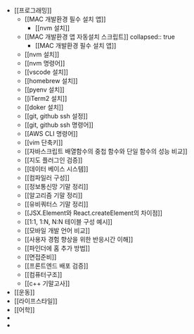 - [[프로그래밍]]
	- [[MAC 개발환경 필수 설치 앱]]
		- [[nvm 설치]]
	- [[MAC 개발환경 앱 자동설치 스크립트]]
	  collapsed:: true
		- [[MAC 개발환경 필수 설치 앱]]
	- [[nvm 설치]]
	- [[nvm 명령어]]
	- [[vscode 설치]]
	- [[homebrew 설치]]
	- [[pyenv 설치]]
	- [[iTerm2 설치]]
	- [[doker 설치]]
	- [[git, github ssh 설정]]
	- [[git, github ssh 명령어]]
	- [[AWS CLI 명령어]]
	- [[vim 단축키]]
	- [[자바스크립트 배열함수의 중첩 함수와 단일 함수의 성능 비교]]
	- [[지도 플러그인 검증]]
	- [[데이터 베이스 시스템]]
	- [[컴파일러 구성]]
	- [[정보통신망 기말 정리]]
	- [[알고리즘 기말 정리]]
	- [[유비쿼터스 기말 정리]]
	- [[JSX.Element와 React.createElement의 차이점]]
	- [[1:1, 1:N, N:N 테이블 구성 예시]]
	- [[모바일 개발 언어 비교]]
	- [[사용자 경험 향상을 위한 반응시간 이해]]
	- [[파인더에 홈 추가 방법]]
	- [[면접준비]]
	- [[프론트엔드 배포 검증]]
	- [[컴퓨터구조]]
	- [[c++ 기말고사]]
- [[운동]]
- [[라이프스타일]]
- [[어학]]
-
-